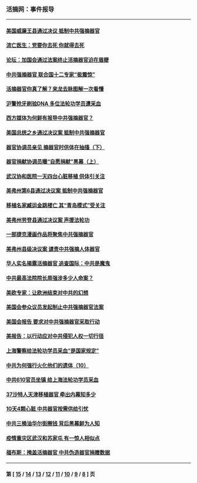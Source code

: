 ### 活摘网：事件报导
---
#### [美国威廉王县通过决议 抵制中共强摘器官](../../pages/nf5877/n13056521.md?07030430) 
#### [流亡医生：党要你去死 你就得去死](../../pages/nf5877/n13052835.md?07030430) 
#### [论坛：加国会通过法案终止活摘器官迫在眉睫](../../pages/nf5877/n13029839.md?07030430) 
#### [中共强摘器官 联合国十二专家“极震惊”](../../pages/nf5877/n13024313.md?07030430) 
#### [活摘器官你真了解？来龙去脉图解一次看懂](../../pages/nf5877/n13013820.md?07030430) 
#### [沪警抢牙刷验DNA 多位法轮功学员遭采血](../../pages/nf5877/n12969218.md?07030430) 
#### [西方媒体为何鲜有报导中共强摘器官？](../../pages/nf5877/n12932034.md?07030430) 
#### [美国总统之乡通过决议案 抵制中共强摘器官](../../pages/nf5877/n12908242.md?07030430) 
#### [器官协调员亲见 摘器官时供体在抽搐（下）](../../pages/nf5877/n12898622.md?07030430) 
#### [器官捐献协调员曝“自愿捐献”黑幕（上）](../../pages/nf5877/n12878830.md?07030430) 
#### [武汉协和医院一天四台心脏移植 供体引关注](../../pages/nf5877/n12863175.md?07030430) 
#### [美弗州第6县通过决议案 抵制中共强摘器官](../../pages/nf5877/n12805218.md?07030430) 
#### [移植名家臧运金跳楼亡 其“青岛模式”受关注](../../pages/nf5877/n12803746.md?07030430) 
#### [美弗州劳登县通过决议案 声援法轮功](../../pages/nf5877/n12785715.md?07030430) 
#### [一部捷克漫画作品将聚焦中共强摘器官](../../pages/nf5877/n12785954.md?07030430) 
#### [美弗州县级决议案 谴责中共强摘人体器官](../../pages/nf5877/n12721290.md?07030430) 
#### [华人实名揭露活摘器官 追查国际：中共是魔鬼](../../pages/nf5877/n12691724.md?07030430) 
#### [中共最高法院院长周强涉多少人命案？](../../pages/nf5877/n12678074.md?07030430) 
#### [美欧专家：让欧洲结束对中共的幻想](../../pages/nf5877/n12652921.md?07030430) 
#### [美国会参众议员发起制止中共强摘器官法案](../../pages/nf5877/n12627668.md?07030430) 
#### [美国会报告 要求对中共强摘器官采取行动](../../pages/nf5877/n12448233.md?07030430) 
#### [美报告：以行动应对中共侵犯人权一切行径](../../pages/nf5877/n12443204.md?07030430) 
#### [上海警察给法轮功学员采血“是国家规定”](../../pages/nf5877/n12371027.md?07030430) 
#### [中共为何强行火化他们的遗体（10）](../../pages/nf5877/n12352363.md?07030430) 
#### [中共610官员坐镇 给上海法轮功学员采血](../../pages/nf5877/n12350295.md?07030430) 
#### [37沙特人天津移植器官 牵出内幕知多少](../../pages/nf5877/n12338586.md?07030430) 
#### [10天4颗心脏 中共器官按需供给引忧](../../pages/nf5877/n12326366.md?07030430) 
#### [中共三桶油华尔街圈钱 背后黑幕鲜为人知](../../pages/nf5877/n12249199.md?07030430) 
#### [疫情重灾区武汉和苏家屯 有一惊人相似点](../../pages/nf5877/n12150824.md?07030430) 
#### [福布斯：掩盖活摘器官 中共伪造器官捐赠数据](../../pages/nf5877/n11669316.md?07030430) 

---
#### 第 [ [15](./15.md?07030430) / [14](./14.md?07030430) / [13](./13.md?07030430) / [12](./12.md?07030430) / [11](./11.md?07030430) / [10](./10.md?07030430) / [9](./9.md?07030430) / [8](./8.md?07030430) ] 页
